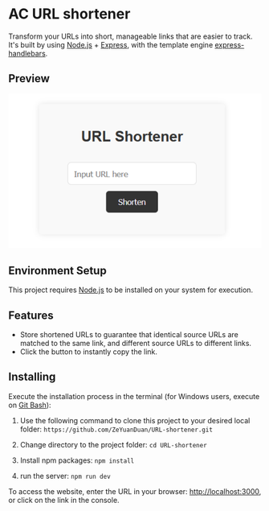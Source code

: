 # AC URL shortener

Transform your URLs into short, manageable links that are easier to track. It's built by using [Node.js](https://nodejs.org/en) + [Express](https://www.npmjs.com/package/express), with the template engine [express-handlebars](https://www.npmjs.com/package/express-handlebars).

## Preview

![website preview](./image/preview.png)

## Environment Setup

This project requires [Node.js](https://nodejs.org/en) to be installed on your system for execution.

## Features

- Store shortened URLs to guarantee that identical source URLs are matched to the same link, and different source URLs to different links.
- Click the button to instantly copy the link.

## Installing

Execute the installation process in the terminal (for Windows users, execute on [Git Bash](https://gitforwindows.org/)):

1. Use the following command to clone this project to your desired local folder: `https://github.com/ZeYuanDuan/URL-shortener.git`

2. Change directory to the project folder: `cd URL-shortener`

3. Install npm packages: `npm install`

4. run the server: `npm run dev`

To access the website, enter the URL in your browser: [http://localhost:3000](http://localhost:3000), or click on the link in the console.
